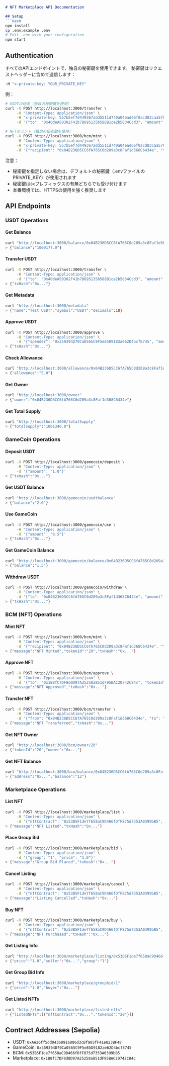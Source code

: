 ```markdown:README.md
# NFT Marketplace API Documentation

## Setup
```bash
npm install
cp .env.example .env
# Edit .env with your configuration
npm start
```

## Authentication

すべてのAPIエンドポイントで、独自の秘密鍵を使用できます。
秘密鍵はリクエストヘッダーに含めて送信します：

```bash
-H "x-private-key: YOUR_PRIVATE_KEY"
```

例：
```bash
# USDTの送金（独自の秘密鍵を使用）
curl -X POST http://localhost:3000/transfer \
     -H "Content-Type: application/json" \
     -H "x-private-key: 557b5ef7d449367add5511d740a04ead66f0acd83caa57092c13a75fe8757951" \
     -d '{"to": "0x40deA50302F41b7B695135b588B1ce2b5834Ccd3", "amount": "1.0"}'

# NFTのミント（独自の秘密鍵を使用）
curl -X POST http://localhost:3000/bcm/mint \
     -H "Content-Type: application/json" \
     -H "x-private-key: 557b5ef7d449367add5511d740a04ead66f0acd83caa57092c13a75fe8757951" \
     -d '{"recipient": "0x04B236D5CC6fA765C0d209a3c8Faf1d368C6434e", "tokenURI": "https://example.com/metadata.json", "group": "1"}'
```

注意：
- 秘密鍵を指定しない場合は、デフォルトの秘密鍵（.envファイルのPRIVATE_KEY）が使用されます
- 秘密鍵は`0x`プレフィックスの有無どちらでも受け付けます
- 本番環境では、HTTPSの使用を強く推奨します

## API Endpoints

### USDT Operations

#### Get Balance
```bash
curl "http://localhost:3000/balance/0x04B236D5CC6fA765C0d209a3c8Faf1d368C6434e"
> {"balance":"1000177.0"}
```

#### Transfer USDT
```bash
curl -X POST http://localhost:3000/transfer \
     -H "Content-Type: application/json" \
     -d '{"to": "0x40deA50302F41b7B695135b588B1ce2b5834Ccd3", "amount": "1.0"}'
> {"txHash":"0x..."}
```

#### Get Metadata
```bash
curl "http://localhost:3000/metadata"
> {"name":"Test USDT","symbol":"USDT","decimals":18}
```

#### Approve USDT
```bash
curl -X POST http://localhost:3000/approve \
     -H "Content-Type: application/json" \
     -d '{"spender": "0x359394D70Ca0565C9F5e85D9182ae62D4bcfE745", "amount": "5.0"}'
> {"txHash":"0x..."}
```

#### Check Allowance
```bash
curl "http://localhost:3000/allowance/0x04B236D5CC6fA765C0d209a3c8Faf1d368C6434e/0x359394D70Ca0565C9F5e85D9182ae62D4bcfE745"
> {"allowance":"5.0"}
```

#### Get Owner
```bash
curl "http://localhost:3000/owner"
> {"owner":"0x04B236D5CC6fA765C0d209a3c8Faf1d368C6434e"}
```

#### Get Total Supply
```bash
curl "http://localhost:3000/totalSupply"
> {"totalSupply":"1001340.0"}
```

### GameCoin Operations

#### Deposit USDT
```bash
curl -X POST http://localhost:3000/gamecoin/deposit \
     -H "Content-Type: application/json" \
     -d '{"amount": "1.0"}'
> {"txHash":"0x..."}
```

#### Get USDT Balance
```bash
curl "http://localhost:3000/gamecoin/usdtbalance"
> {"balance":"2.0"}
```

#### Use GameCoin
```bash
curl -X POST http://localhost:3000/gamecoin/use \
     -H "Content-Type: application/json" \
     -d '{"amount": "0.5"}'
> {"txHash":"0x..."}
```

#### Get GameCoin Balance
```bash
curl "http://localhost:3000/gamecoin/balance/0x04B236D5CC6fA765C0d209a3c8Faf1d368C6434e"
> {"balance":"1.5"}
```

#### Withdraw USDT
```bash
curl -X POST http://localhost:3000/gamecoin/withdraw \
     -H "Content-Type: application/json" \
     -d '{"to": "0x04B236D5CC6fA765C0d209a3c8Faf1d368C6434e", "amount": "0.1"}'
> {"txHash":"0x..."}
```

### BCM (NFT) Operations

#### Mint NFT
```bash
curl -X POST http://localhost:3000/bcm/mint \
     -H "Content-Type: application/json" \
     -d '{"recipient": "0x04B236D5CC6fA765C0d209a3c8Faf1d368C6434e", "tokenURI": "https://example.com/metadata.json", "group": "1"}'
> {"message":"NFT Minted","tokenId":"20","txHash":"0x..."}
```

#### Approve NFT
```bash
curl -X POST http://localhost:3000/bcm/approve \
     -H "Content-Type: application/json" \
     -d '{"to": "0x1B8fC7DF8d0D97A25258a851dF95BAC20742C84c", "tokenId": "20"}'
> {"message":"NFT Approved","txHash":"0x..."}
```

#### Transfer NFT
```bash
curl -X POST http://localhost:3000/bcm/transfer \
     -H "Content-Type: application/json" \
     -d '{"from": "0x04B236D5CC6fA765C0d209a3c8Faf1d368C6434e", "to": "0x40deA50302F41b7B695135b588B1ce2b5834Ccd3", "tokenId": "20"}'
> {"message":"NFT Transferred","txHash":"0x..."}
```

#### Get NFT Owner
```bash
curl "http://localhost:3000/bcm/owner/20"
> {"tokenId":"20","owner":"0x..."}
```

#### Get NFT Balance
```bash
curl "http://localhost:3000/bcm/balance/0x04B236D5CC6fA765C0d209a3c8Faf1d368C6434e"
> {"address":"0x...","balance":"12"}
```

### Marketplace Operations

#### List NFT
```bash
curl -X POST http://localhost:3000/marketplace/list \
     -H "Content-Type: application/json" \
     -d '{"nftContract": "0x53B5F1de7f658aC9D466fDfF875d7353A0399bB5", "tokenId": "20", "price": "1.0", "group": "1"}'
> {"message":"NFT Listed","txHash":"0x..."}
```

#### Place Group Bid
```bash
curl -X POST http://localhost:3000/marketplace/bid \
     -H "Content-Type: application/json" \
     -d '{"group": "1", "price": "1.0"}'
> {"message":"Group Bid Placed","txHash":"0x..."}
```

#### Cancel Listing
```bash
curl -X POST http://localhost:3000/marketplace/cancel \
     -H "Content-Type: application/json" \
     -d '{"nftContract": "0x53B5F1de7f658aC9D466fDfF875d7353A0399bB5", "tokenId": "20"}'
> {"message":"Listing Cancelled","txHash":"0x..."}
```

#### Buy NFT
```bash
curl -X POST http://localhost:3000/marketplace/buy \
     -H "Content-Type: application/json" \
     -d '{"nftContract": "0x53B5F1de7f658aC9D466fDfF875d7353A0399bB5", "tokenId": "20"}'
> {"message":"NFT Purchased","txHash":"0x..."}
```

#### Get Listing Info
```bash
curl "http://localhost:3000/marketplace/listing/0x53B5F1de7f658aC9D466fDfF875d7353A0399bB5/20"
> {"price":"1.0","seller":"0x...","group":"1"}
```

#### Get Group Bid Info
```bash
curl "http://localhost:3000/marketplace/groupbid/1"
> {"price":"1.0","buyer":"0x..."}
```

#### Get Listed NFTs
```bash
curl "http://localhost:3000/marketplace/listed-nfts"
> {"listedNFTs":[{"nftContract":"0x...","tokenId":"20"}]}
```

## Contract Addresses (Sepolia)

- USDT: `0xAA26ff5dd04368916806d3cBf985fF41e023BF48`
- GameCoin: `0x359394D70Ca0565C9F5e85D9182ae62D4bcfE745`
- BCM: `0x53B5F1de7f658aC9D466fDfF875d7353A0399bB5`
- Marketplace: `0x1B8fC7DF8d0D97A25258a851dF95BAC20742C84c`
```
